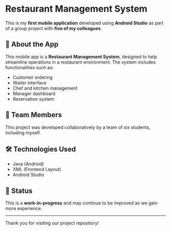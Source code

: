 # Restaurant Management System

This is my **first mobile application** developed using **Android Studio** as part of a group project with **five of my colleagues**.

## 📱 About the App

This mobile app is a **Restaurant Management System**, designed to help streamline operations in a restaurant environment. The system includes functionalities such as:

- Customer ordering
- Waiter interface
- Chef and kitchen management
- Manager dashboard
- Reservation system

## 👥 Team Members

This project was developed collaboratively by a team of six students, including myself.

## 🛠️ Technologies Used

- Java (Android)
- XML (Frontend Layout)
- Android Studio

## 🔧 Status

This is a **work-in-progress** and may continue to be improved as we gain more experience.

---

Thank you for visiting our project repository!
